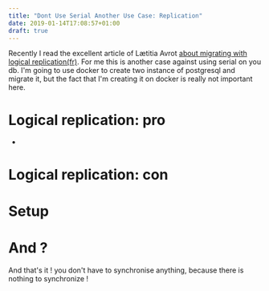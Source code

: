 ```yaml
---
title: "Dont Use Serial Another Use Case: Replication"
date: 2019-01-14T17:08:57+01:00
draft: true
---
```


Recently I read the excellent article of Lætitia Avrot [about migrating with logical replication(fr)](https://www.loxodata.com/post/migration_logique/). For me this is another case against using serial on you db. I'm going to use docker to create two instance of postgresql and migrate it, but the fact that I'm creating it on docker is really not important here.


# Logical replication: pro

* 

# Logical replication: con


# Setup


# And ?

And that's it ! you don't have to synchronise anything, because there is nothing to synchronize !


